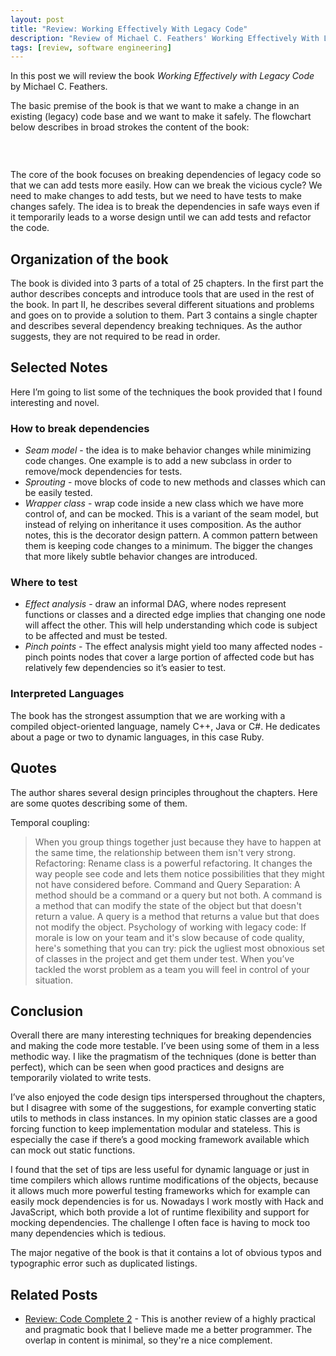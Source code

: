 ```yaml
---
layout: post
title: "Review: Working Effectively With Legacy Code"
description: "Review of Michael C. Feathers' Working Effectively With Legacy Code"
tags: [review, software engineering]
---
```


In this post we will review the book *Working Effectively with Legacy Code* by Michael C. Feathers.

The basic premise of the book is that we want to make a change in an existing (legacy) code base and we want to make it safely. The flowchart below describes in broad strokes the content of the book:

<figure class="center_children">
    <img src="{{site.url}}/resources/blog/2020-05-22-review:-working-effectively-with-legacy-code/2020_05_flowchart.png" alt="" />
</figure>

&nbsp;

The core of the book focuses on breaking dependencies of legacy code so that we can add tests more easily. How can we break the vicious cycle? We need to make changes to add tests, but we need to have tests to make changes safely. The idea is to break the dependencies in safe ways even if it temporarily leads to a worse design until we can add tests and refactor the code.

## Organization of the book

The book is divided into 3 parts of a total of 25 chapters. In the first part the author describes concepts and introduce tools that are used in the rest of the book. In part II, he describes several different situations and problems and goes on to provide a solution to them. Part 3 contains a single chapter and describes several dependency breaking techniques. As the author suggests, they are not required to be read in order.

## Selected Notes

Here I’m going to list some of the techniques the book provided that I found interesting and novel.

### How to break dependencies

* *Seam model* - the idea is to make behavior changes while minimizing code changes. One example is to add a new subclass in order to remove/mock dependencies for tests.
* *Sprouting* - move blocks of code to new methods and classes which can be easily tested.
* *Wrapper class* - wrap code inside a new class which we have more control of, and can be mocked. This is a variant of the seam model, but instead of relying on inheritance it uses composition. As the author notes, this is the decorator design pattern.
A common pattern between them is keeping code changes to a minimum. The bigger the changes that more likely subtle behavior changes are introduced.

### Where to test

* *Effect analysis* - draw an informal DAG, where nodes represent functions or classes and a directed edge implies that changing one node will affect the other. This will help understanding which code is subject to be affected and must be tested.
* *Pinch points* - The effect analysis might yield too many affected nodes - pinch points nodes that cover a large portion of affected code but has relatively few dependencies so it’s easier to test.

### Interpreted Languages

The book has the strongest assumption that we are working with a compiled object-oriented language, namely C++, Java or C#. He dedicates about a page or two to dynamic languages, in this case Ruby.

## Quotes

The author shares several design principles throughout the chapters. Here are some quotes describing some of them.

Temporal coupling:
> When you group things together just because they have to happen at the same time, the relationship between them isn't very strong.
Refactoring:
> Rename class is a powerful refactoring. It changes the way people see code and lets them notice possibilities that they might not have considered before.
Command and Query Separation:
> A method should be a command or a query but not both. A command is a method that can modify the state of the object but that doesn't return a value. A query is a method that returns a value but that does not modify the object.
Psychology of working with legacy code:
> If morale is low on your team and it's slow because of code quality, here's something that you can try: pick the ugliest most obnoxious set of classes in the project and get them under test. When you’ve tackled the worst problem as a team you will feel in control of your situation.

## Conclusion

Overall there are many interesting techniques for breaking dependencies and making the code more testable. I’ve been using some of them in a less methodic way. I like the pragmatism of the techniques (done is better than perfect), which can be seen when good practices and designs are temporarily violated to write tests.

I’ve also enjoyed the code design tips interspersed throughout the chapters, but I disagree with some of the suggestions, for example converting static utils to methods in class instances. In my opinion static classes are a good forcing function to keep implementation modular and stateless. This is especially the case if there’s a good mocking framework available which can mock out static functions.

I found that the set of tips are less useful for dynamic language or just in time compilers which allows runtime modifications of the objects, because it allows much more powerful testing frameworks which for example can easily mock dependencies is for us. Nowadays I work mostly with Hack and JavaScript, which both provide a lot of runtime flexibility and support for mocking dependencies. The challenge I often face is having to mock too many dependencies which is tedious.

The major negative of the book is that it contains a lot of obvious typos and typographic error such as duplicated listings.

## Related Posts

* [Review: Code Complete 2]({{site.url}}/blog/2016/06/01/review:-code-complete-2.html) - This is another review of a highly practical and pragmatic book that I believe made me a better programmer. The overlap in content is minimal, so they're a nice complement.
